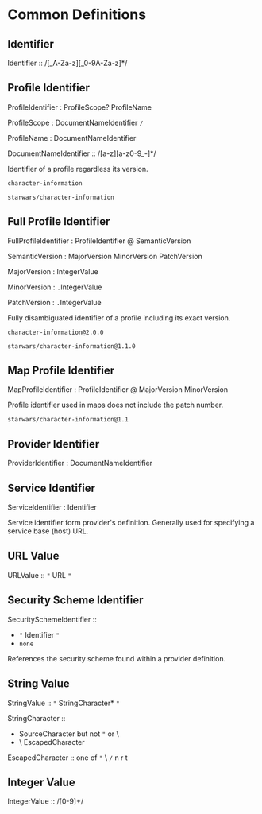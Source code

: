 # Common Definitions

## Identifier

Identifier :: /[_A-Za-z][_0-9A-Za-z]*/

## Profile Identifier

ProfileIdentifier : ProfileScope? ProfileName

ProfileScope : DocumentNameIdentifier `/`

ProfileName : DocumentNameIdentifier

DocumentNameIdentifier :: /[a-z][a-z0-9_-]*/

Identifier of a profile regardless its version.

```example
character-information
```

```example
starwars/character-information
```

## Full Profile Identifier

FullProfileIdentifier : ProfileIdentifier @ SemanticVersion

SemanticVersion : MajorVersion MinorVersion PatchVersion

MajorVersion : IntegerValue

MinorVersion : `.`IntegerValue

PatchVersion : `.`IntegerValue

Fully disambiguated identifier of a profile including its exact version.

```example
character-information@2.0.0
```

```example
starwars/character-information@1.1.0
```

## Map Profile Identifier

MapProfileIdentifier : ProfileIdentifier @ MajorVersion MinorVersion

Profile identifier used in maps does not include the patch number.

```example
starwars/character-information@1.1
```

## Provider Identifier

ProviderIdentifier : DocumentNameIdentifier

## Service Identifier

ServiceIdentifier : Identifier

Service identifier form provider's definition. Generally used for specifying a service base (host) URL. 

## URL Value

URLValue :: `"` URL `"`

## Security Scheme Identifier

SecuritySchemeIdentifier ::

- `"` Identifier `"`
- `none`

References the security scheme found within a provider definition.

## String Value

StringValue :: `"` StringCharacter* `"`

StringCharacter ::
  - SourceCharacter but not `"` or \
  - \ EscapedCharacter

EscapedCharacter :: one of `"` \ `/` n r t

## Integer Value

IntegerValue :: /[0-9]+/
